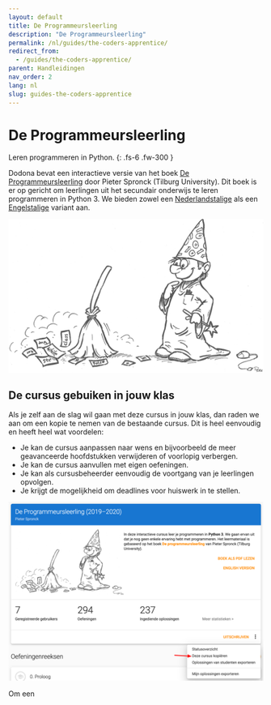```yaml
---
layout: default
title: De Programmeursleerling
description: "De Programmeursleerling"
permalink: /nl/guides/the-coders-apprentice/
redirect_from:
  - /guides/the-coders-apprentice/
parent: Handleidingen
nav_order: 2
lang: nl
slug: guides-the-coders-apprentice
---
```


# De Programmeursleerling

Leren programmeren in Python.
{: .fs-6 .fw-300 }

Dodona bevat een interactieve versie van het boek [De Programmeursleerling](http://www.spronck.net/pythonbook/dutchindex.xhtml) door Pieter Spronck (Tilburg University). Dit boek is er op gericht om leerlingen uit het secundair onderwijs te leren programmeren in Python 3. We bieden zowel een [Nederlandstalige](https://dodona.ugent.be/nl/courses/293/) als een  [Engelstalige](https://dodona.ugent.be/nl/courses/293/) variant aan.

![De Programmeursleerling](codersapprentice.png)

## De cursus gebuiken in jouw klas

Als je zelf aan de slag wil gaan met deze cursus in jouw klas, dan raden we aan om een kopie te nemen van de bestaande cursus. Dit is heel eenvoudig en heeft heel wat voordelen:

* Je kan de cursus aanpassen naar wens en bijvoorbeeld de meer geavanceerde hoofdstukken verwijderen of voorlopig verbergen.
* Je kan de cursus aanvullen met eigen oefeningen.
* Je kan als cursusbeheerder eenvoudig de voortgang van je leerlingen opvolgen.
* Je krijgt de mogelijkheid om deadlines voor huiswerk in te stellen.

![De Programmeursleerling](course-copy-nl.png)

Om een 


